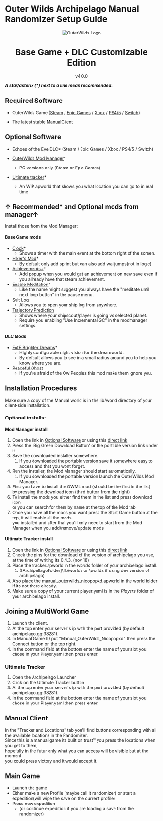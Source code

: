# Outer Wilds Archipelago Manual Randomizer Setup Guide

<p align="center">
    <img alt="OuterWilds Logo"
     src="https://upload.wikimedia.org/wikipedia/fr/thumb/d/dc/Outer_Wilds_Logo.png/800px-Outer_Wilds_Logo.png?20190112131250"
    >
    <h1 align="center">Base Game + DLC Customizable Edition</h1>
    <p align="center">v4.0.0</p>
</p>

***A star/asterix (\*) next to a line mean recommended.***

## Required Software

- OuterWilds Game ([Steam](https://store.steampowered.com/app/753640/Outer_Wilds/)
 / [Epic Games](https://launcher.store.epicgames.com/en-US/p/outerwilds)
 / [Xbox](https://www.xbox.com/en-CA/games/store/outer-wilds/C596FKDKMQN7)
 / [PS4/5](https://store.playstation.com/en-us/product/UP2470-PPSA08101_00-OUTERWILDSSIEA00)
 / [Switch](https://www.nintendo.com/en-ca/store/products/outer-wilds-switch/))

- The latest stable [ManualClient](https://discord.gg/T5bcsVHByx)

## Optional Software

- Echoes of the Eye DLC* ([Steam](https://store.steampowered.com/app/1622100/Outer_Wilds__Echoes_of_the_Eye/)
 / [Epic Games](https://store.epicgames.com/en-US/p/outerwilds--echoes-of-the-eye)
 / [Xbox](https://www.xbox.com/en-CA/games/store/outer-wilds-echoes-of-the-eye/9N9MB73Q36FQ/0010)
 / [PS4/5](https://store.playstation.com/en-us/product/UP2470-PPSA08101_00-OWEOTESIEA000000)
 / [Switch](https://www.nintendo.com/en-ca/store/products/outer-wilds-echoes-of-the-eye-70050000045020-switch/))

- [OuterWilds Mod Manager](https://outerwildsmods.com/mod-manager/)*
    + PC versions only (Steam or Epic Games)
- [Ultimate tracker](https://discord.com/channels/731205301247803413/1170094879142051912)*
    + An WIP apworld that shows you what location you can go to in real time
## ↑ Recommended* and Optional mods from manager↑

Install those from the Mod Manager:  

#### Base Game mods
- [Clock](https://outerwildsmods.com/mods/clock/)*
    - Shows a timer with the main event at the bottom right of the screen.
- [Hiker's Mod](https://outerwildsmods.com/mods/hikersmod/)*
    - By default only add sprint but can also add walljumps(not in logic)
- [Achievements+](https://outerwildsmods.com/mods/achievements/)*
    - Add popup when you would get an achievement on new save even if you allready have that steam achievement.
- [Enable Meditation](https://outerwildsmods.com/mods/enablemeditation/)*
    - Like the name might suggest you always have the "meditate until next loop button" in the pause menu.
- [Suit Log](https://outerwildsmods.com/mods/suitlog/)
    - Allows you to open your ship log from anywhere. 
- [Trajectory Prediction](https://outerwildsmods.com/mods/trajectoryprediction/)
    - Shows where your shipscout/player is going vs selected planet.
    - Require you enabling "Use Incremental GC" in the modmanager settings.
    
#### DLC Mods 

- [EotE Brighter Dreams](https://outerwildsmods.com/mods/eotebrighterdreams/)* 
    - Highly configurable night vision for the dreamworld.
    - By default allows you to see in a small radius around you to help you know where you are.
- [Peaceful Ghost](https://outerwildsmods.com/mods/peacefulghosts/)
    - If you're afraid of the OwlPeoples this mod make them ignore you.

## Installation Procedures

Make sure a copy of the Manual world is in the lib/world directory of your client-side installation.

### Optional installs:

#### Mod Manager install
1. Open the link in [Optional Software](#optional-software) or using this [direct link](https://outerwildsmods.com/mod-manager/)
2. Press the 'Big Green Download Button' or the portable version link under it.
3. Save the downloaded installer somewhere.
    1. If you downloaded the portable version save it somewhere easy to access and that you wont forget.
4. Run the installer, the Mod Manager should start automatically.
    1. If you downloaded the portable version launch the OuterWilds Mod Manager.
5. First you have to install the OWML mod (should be the first in the list)  
by pressing the download icon (third button from the right)
6. To install the mods you either find them in the list and press download icon  
or you can search for them by name at the top of the Mod tab 
7. Once you have all the mods you want press the Start Game button at the top, it will enable all the mods  
you installed and after that you'll only need to start from the Mod Manager when you add/remove/update mods

#### Ultimate Tracker install
1. Open the link in [Optional Software](#optional-software) or using this [direct link](https://discord.com/channels/731205301247803413/1170094879142051912)
2. Check the pins for the download of the version of archipelago you use, at the time of writing its 0.4.3. (nov 18)
3. Place the tracker.apworld in the *worlds* folder of your archipelago install.
    1. ([ArchipellagoFolder]\lib\worlds or \worlds if using dev version of archipelago)
4. Also place the manual_outerwilds_nicopopxd.apworld in the world folder if its not there already.
5. Make sure a copy of your current player.yaml is in the *Players* folder of your archipelago install.

## Joining a MultiWorld Game

1. Launch the client.  
2. At the top enter your server's ip with the port provided (by default archipelago.gg:38281).  
3. In Manual Game ID put "Manual_OuterWilds_Nicopopxd" then press the Connect button on the top right.  
4. In the command field at the bottom enter the name of your slot you chose in your Player.yaml then press enter.  

### Ultimate Tracker

1. Open the Archipelago Launcher
2. Click on the Ultimate Tracker button
3. At the top enter your server's ip with the port provided (by default archipelago.gg:38281).
4. In the command field at the bottom enter the name of your slot you chose in your Player.yaml then press enter. 

## Manual Client

In the "Tracker and Locations" tab you'll find buttons corresponding with all the available locations in the Randomizer.  
Since this is a manual game its built on trust™ you press the locations when you get to them,  
hopefully in the futur only what you can access will be visible but at the moment  
you could press victory and it would accept it.

## Main Game

- Launch the game
- Either make a new Profile (maybe call it randomizer) or start a expedition(will wipe the save on the current profile)
- Press new expedition 
    - (or continue expedition if you are loading a save from the randomizer)
    